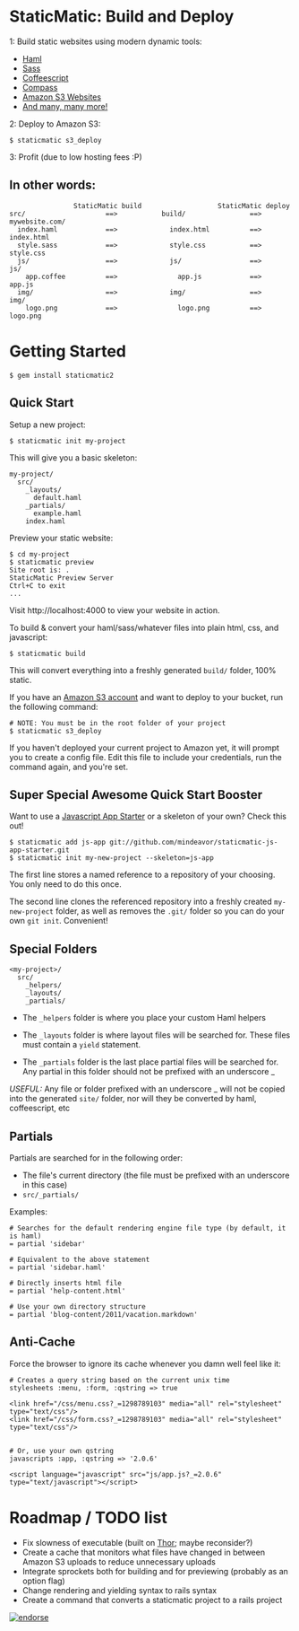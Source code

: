 # StaticMatic: Build and Deploy

1: Build static websites using modern dynamic tools:

- [Haml](http://haml-lang.com/)
- [Sass](http://sass-lang.com/)
- [Coffeescript](http://jashkenas.github.com/coffee-script/)
- [Compass](compass-style.org)
- [Amazon S3 Websites](http://aws.typepad.com/aws/2011/02/host-your-static-website-on-amazon-s3.html)
- [And many, many more!](https://github.com/rtomayko/tilt#readme)

2: Deploy to Amazon S3:

    $ staticmatic s3_deploy

3: Profit (due to low hosting fees :P)

## In other words:

                    StaticMatic build                   StaticMatic deploy
    src/                    ==>           build/                ==>           mywebsite.com/
      index.haml            ==>             index.html          ==>             index.html
      style.sass            ==>             style.css           ==>             style.css
      js/                   ==>             js/                 ==>             js/
        app.coffee          ==>               app.js            ==>               app.js
      img/                  ==>             img/                ==>             img/
        logo.png            ==>               logo.png          ==>               logo.png

# Getting Started

    $ gem install staticmatic2

## Quick Start

Setup a new project:

    $ staticmatic init my-project

This will give you a basic skeleton:

    my-project/
      src/
        _layouts/
          default.haml
        _partials/
          example.haml
        index.haml

Preview your static website:

    $ cd my-project
    $ staticmatic preview
    Site root is: .
    StaticMatic Preview Server
    Ctrl+C to exit
    ...

Visit http://localhost:4000 to view your website in action.

To build & convert your haml/sass/whatever files into plain html, css, and javascript:

    $ staticmatic build
    
This will convert everything into a freshly generated `build/` folder, 100% static.

If you have an [Amazon S3 account](http://aws.amazon.com/s3/) and want to deploy to your bucket, run the following command:

    # NOTE: You must be in the root folder of your project
    $ staticmatic s3_deploy

If you haven't deployed your current project to Amazon yet, it will prompt you to create a config file. Edit this file to include your credentials, run the command again, and you're set.

## Super Special Awesome Quick Start Booster

Want to use a [Javascript App Starter](https://github.com/mindeavor/staticmatic-js-app-starter) or a skeleton of your own? Check this out!

    $ staticmatic add js-app git://github.com/mindeavor/staticmatic-js-app-starter.git
    $ staticmatic init my-new-project --skeleton=js-app

The first line stores a named reference to a repository of your choosing. You only need to do this once.

The second line clones the referenced repository into a freshly created `my-new-project` folder, as well as removes the `.git/` folder so you can do your own `git init`. Convenient!

## Special Folders

    <my-project>/
      src/
        _helpers/
        _layouts/
        _partials/

- The `_helpers` folder is where you place your custom Haml helpers

- The `_layouts` folder is where layout files will be searched for. These files must contain a `yield` statement.

- The `_partials` folder is the last place partial files will be searched for. Any partial in this folder should not be prefixed with an underscore _

*USEFUL:* Any file or folder prefixed with an underscore _ will not be copied into the generated `site/` folder, nor will they be converted by haml, coffeescript, etc

## Partials

Partials are searched for in the following order:

- The file's current directory (the file must be prefixed with an underscore in this case)
- `src/_partials/`

Examples:

    # Searches for the default rendering engine file type (by default, it is haml)
    = partial 'sidebar'
    
    # Equivalent to the above statement
    = partial 'sidebar.haml'
    
    # Directly inserts html file
    = partial 'help-content.html'
    
    # Use your own directory structure
    = partial 'blog-content/2011/vacation.markdown'

## Anti-Cache

Force the browser to ignore its cache whenever you damn well feel like it:

    # Creates a query string based on the current unix time
    stylesheets :menu, :form, :qstring => true
    
    <link href="/css/menu.css?_=1298789103" media="all" rel="stylesheet" type="text/css"/>
    <link href="/css/form.css?_=1298789103" media="all" rel="stylesheet" type="text/css"/>
    
    
    # Or, use your own qstring
    javascripts :app, :qstring => '2.0.6'

    <script language="javascript" src="js/app.js?_=2.0.6" type="text/javascript"></script>

# Roadmap / TODO list

- Fix slowness of executable (built on [Thor](https://github.com/wycats/thor); maybe reconsider?)
- Create a cache that monitors what files have changed in between Amazon S3 uploads to reduce unnecessary uploads
- Integrate sprockets both for building and for previewing (probably as an option flag)
- Change rendering and yielding syntax to rails syntax
- Create a command that converts a staticmatic project to a rails project

[![endorse](http://api.coderwall.com/mindeavor/endorse.png)](http://coderwall.com/mindeavor)

